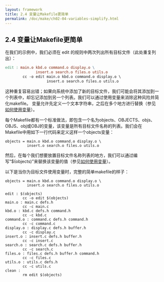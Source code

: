 ```yaml
---
layout: framework
title: 2.4 变量让Makefile更简单
permalink: /doc/make/ch02-04-variables-simplify.html
---
```

## 2.4 变量让Makefile更简单

在我们的示例中，我们必须在 edit 的规则中两次列出所有目标文件（此处重复列出）：

```makefile
edit : main.o kbd.o command.o display.o \
              insert.o search.o files.o utils.o
        cc -o edit main.o kbd.o command.o display.o \
                   insert.o search.o files.o utils.o
```

这种重复容易出错；如果向系统中添加了新的目标文件，我们可能会将其添加到一个列表中，却忘记添加到另一个列表。我们可以通过使用变量来消除这种风险并简化makefile。
变量允许先定义一个文本字符串，之后在多个地方进行替换（参见[如何使用变量](ch06-00-using-variables.html)）。

每个Makefile都有一个标准做法，即包含一个名为objects、OBJECTS、objs、OBJS、obj或OBJ的变量，该变量是所有目标文件名称的列表。我们会在Makefile中用如下一行代码来定义这样一个objects变量：

```
objects = main.o kbd.o command.o display.o \
          insert.o search.o files.o utils.o
```

然后，在每个我们想要放置目标文件名称列表的地方，我们可以通过编写“$(objects)”来替换该变量的值（参见[如何使用变量](ch06-00-using-variables.html)）。

以下是当你为目标文件使用变量时，完整的简单makefile的样子：

```
objects = main.o kbd.o command.o display.o \
          insert.o search.o files.o utils.o

edit : $(objects)
        cc -o edit $(objects)
main.o : main.c defs.h
        cc -c main.c
kbd.o : kbd.c defs.h command.h
        cc -c kbd.c
command.o : command.c defs.h command.h
        cc -c command.c
display.o : display.c defs.h buffer.h
        cc -c display.c
insert.o : insert.c defs.h buffer.h
        cc -c insert.c
search.o : search.c defs.h buffer.h
        cc -c search.c
files.o : files.c defs.h buffer.h command.h
        cc -c files.c
utils.o : utils.c defs.h
        cc -c utils.c
clean :
        rm edit $(objects)
```

